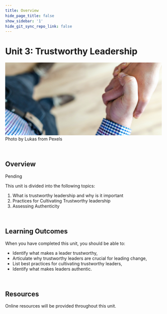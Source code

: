 ```yaml
---
title: Overview
hide_page_title: false
show_sidebar: '1'
hide_git_sync_repo_link: false
---
```



# Unit 3: Trustworthy Leadership


![alttext](420OverviewU3.jpg "hand shake")
Photo by Lukas from Pexels


<p>&nbsp;</p>

## Overview

Pending


This unit is divided into the following topics:
1. What is trustworthy leadership and why is it important
2. Practices for Cultivating Trustworthy leadership
3. Assessing Authenticity



<p>&nbsp;</p>

## Learning Outcomes

When you have completed this unit, you should be able to:
- Identify what makes a leader trustworthy,
- Articulate why  trustworthy leaders are crucial for leading change,
- List best practices for cultivating trustworthy leaders,
- Identify what makes leaders authentic.


<p>&nbsp;</p>

## Resources
Online resources will be provided throughout this unit.

